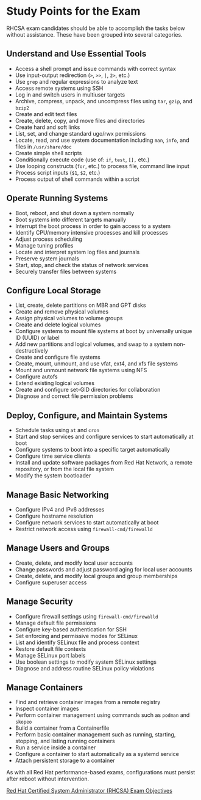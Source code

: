 # Study Points for the Exam

RHCSA exam candidates should be able to accomplish the tasks below without assistance. These have been grouped into several categories.

## Understand and Use Essential Tools

- Access a shell prompt and issue commands with correct syntax
- Use input-output redirection (`>`, `>>`, `|`, `2>`, etc.)
- Use `grep` and regular expressions to analyze text
- Access remote systems using SSH
- Log in and switch users in multiuser targets
- Archive, compress, unpack, and uncompress files using `tar`, `gzip`, and `bzip2`
- Create and edit text files
- Create, delete, copy, and move files and directories
- Create hard and soft links
- List, set, and change standard ugo/rwx permissions
- Locate, read, and use system documentation including `man`, `info`, and files in `/usr/share/doc`
- Create simple shell scripts
- Conditionally execute code (use of: `if`, `test`, `[],` etc.)
- Use looping constructs (`for`, etc.) to process file, command line input
- Process script inputs (`$1`, `$2`, etc.)
- Process output of shell commands within a script

## Operate Running Systems

- Boot, reboot, and shut down a system normally
- Boot systems into different targets manually
- Interrupt the boot process in order to gain access to a system
- Identify CPU/memory intensive processes and kill processes
- Adjust process scheduling
- Manage tuning profiles
- Locate and interpret system log files and journals
- Preserve system journals
- Start, stop, and check the status of network services
- Securely transfer files between systems

## Configure Local Storage

- List, create, delete partitions on MBR and GPT disks
- Create and remove physical volumes
- Assign physical volumes to volume groups
- Create and delete logical volumes
- Configure systems to mount file systems at boot by universally unique ID (UUID) or label
- Add new partitions and logical volumes, and swap to a system non-destructively
- Create and configure file systems
- Create, mount, unmount, and use vfat, ext4, and xfs file systems
- Mount and unmount network file systems using NFS
- Configure autofs
- Extend existing logical volumes
- Create and configure set-GID directories for collaboration
- Diagnose and correct file permission problems

## Deploy, Configure, and Maintain Systems

- Schedule tasks using `at` and `cron`
- Start and stop services and configure services to start automatically at boot
- Configure systems to boot into a specific target automatically
- Configure time service clients
- Install and update software packages from Red Hat Network, a remote repository, or from the local file system
- Modify the system bootloader

## Manage Basic Networking

- Configure IPv4 and IPv6 addresses
- Configure hostname resolution
- Configure network services to start automatically at boot
- Restrict network access using `firewall-cmd/firewalld`

## Manage Users and Groups

- Create, delete, and modify local user accounts
- Change passwords and adjust password aging for local user accounts
- Create, delete, and modify local groups and group memberships
- Configure superuser access

## Manage Security

- Configure firewall settings using `firewall-cmd/firewalld`
- Manage default file permissions
- Configure key-based authentication for SSH
- Set enforcing and permissive modes for SELinux
- List and identify SELinux file and process context
- Restore default file contexts
- Manage SELinux port labels
- Use boolean settings to modify system SELinux settings
- Diagnose and address routine SELinux policy violations

## Manage Containers

- Find and retrieve container images from a remote registry
- Inspect container images
- Perform container management using commands such as `podman` and `skopeo`
- Build a container from a Containerfile
- Perform basic container management such as running, starting, stopping, and listing running containers
- Run a service inside a container
- Configure a container to start automatically as a systemd service
- Attach persistent storage to a container

As with all Red Hat performance-based exams, configurations must persist after reboot without intervention.

[Red Hat Certified System Administrator (RHCSA) Exam Objectives](https://www.redhat.com/en/services/training/ex200-red-hat-certified-system-administrator-rhcsa-exam?section=objectives)
